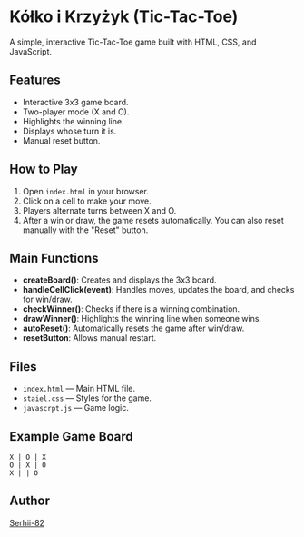 # Kółko i Krzyżyk (Tic-Tac-Toe)

A simple, interactive Tic-Tac-Toe game built with HTML, CSS, and JavaScript.

## Features

- Interactive 3x3 game board.
- Two-player mode (X and O).
- Highlights the winning line.
- Displays whose turn it is.
- Manual reset button.

## How to Play

1. Open `index.html` in your browser.
2. Click on a cell to make your move.
3. Players alternate turns between X and O.
4. After a win or draw, the game resets automatically. You can also reset manually with the "Reset" button.

## Main Functions

- **createBoard()**: Creates and displays the 3x3 board.
- **handleCellClick(event)**: Handles moves, updates the board, and checks for win/draw.
- **checkWinner()**: Checks if there is a winning combination.
- **drawWinner()**: Highlights the winning line when someone wins.
- **autoReset()**: Automatically resets the game after win/draw.
- **resetButton**: Allows manual restart.

## Files

- `index.html` — Main HTML file.
- `staiel.css` — Styles for the game.
- `javascrpt.js` — Game logic.

## Example Game Board
```
X | O | X
O | X | O
X | | O
```

## Author

[Serhii-82](https://github.com/Serhii-82)
